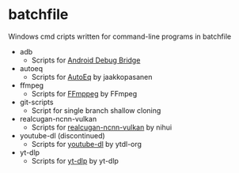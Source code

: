 # batchfile
Windows cmd cripts written for command-line programs in batchfile

- adb
    - Scripts for [Android Debug Bridge](https://developer.android.com/studio/command-line/adb)
- autoeq
    - Scripts for [AutoEq](https://github.com/jaakkopasanen/AutoEq) by jaakkopasanen
- ffmpeg
    - Scripts for [FFmppeg](https://github.com/FFmpeg/FFmpeg) by FFmpeg
- git-scripts
    - Script for single branch shallow cloning
- realcugan-ncnn-vulkan
    - Scripts for [realcugan-ncnn-vulkan](https://github.com/nihui/realcugan-ncnn-vulkan) by nihui
- youtube-dl (discontinued)
    - Scripts for [youtube-dl](https://github.com/ytdl-org/youtube-dl) by ytdl-org
- yt-dlp
    - Scripts for [yt-dlp](https://github.com/yt-dlp/yt-dlp) by yt-dlp